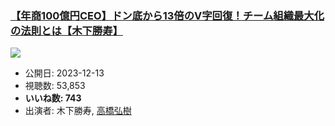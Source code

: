 ### [【年商100億円CEO】ドン底から13倍のV字回復！チーム組織最大化の法則とは【木下勝寿】](https://www.youtube.com/watch?v=wLraKCoPkpc)
[![](https://img.youtube.com/vi/wLraKCoPkpc/hqdefault.jpg)](https://www.youtube.com/watch?v=wLraKCoPkpc)
-   公開日: 2023-12-13
-   視聴数: 53,853
-   **いいね数: 743**
-   出演者: 木下勝寿, [高橋弘樹](/rehacq_fan/people/高橋弘樹 "wikilink")
